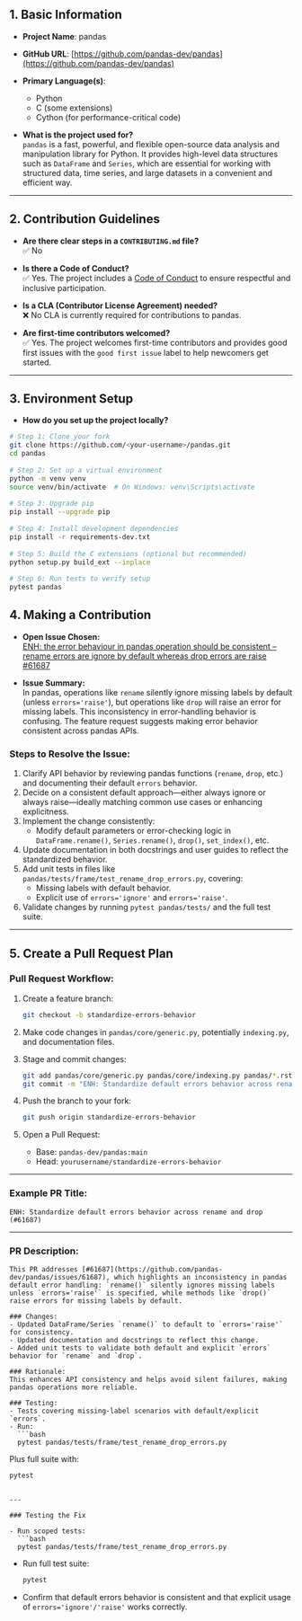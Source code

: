 ## 1. Basic Information
 
- **Project Name**: pandas  
- **GitHub URL**: [https://github.com/pandas-dev/pandas](https://github.com/pandas-dev/pandas)
 
- **Primary Language(s)**:  
  - Python  
  - C (some extensions)  
  - Cython (for performance-critical code)
 
- **What is the project used for?**  
  `pandas` is a fast, powerful, and flexible open-source data analysis and manipulation library for Python. It provides high-level data structures such as `DataFrame` and `Series`, which are essential for working with structured data, time series, and large datasets in a convenient and efficient way.
 
---
 
## 2. Contribution Guidelines
 
- **Are there clear steps in a `CONTRIBUTING.md` file?**  
  ✅ No
 
- **Is there a Code of Conduct?**  
  ✅ Yes. The project includes a [Code of Conduct](https://github.com/pandas-dev/pandas/blob/main/CODE_OF_CONDUCT.md) to ensure respectful and inclusive participation.
 
- **Is a CLA (Contributor License Agreement) needed?**  
  ❌ No CLA is currently required for contributions to pandas.
 
- **Are first-time contributors welcomed?**  
  ✅ Yes. The project welcomes first-time contributors and provides good first issues with the `good first issue` label to help newcomers get started.
 
---
 
## 3. Environment Setup
 
- **How do you set up the project locally?**
 
```bash
# Step 1: Clone your fork
git clone https://github.com/<your-username>/pandas.git
cd pandas
 
# Step 2: Set up a virtual environment
python -m venv venv
source venv/bin/activate  # On Windows: venv\Scripts\activate
 
# Step 3: Upgrade pip
pip install --upgrade pip
 
# Step 4: Install development dependencies
pip install -r requirements-dev.txt
 
# Step 5: Build the C extensions (optional but recommended)
python setup.py build_ext --inplace
 
# Step 6: Run tests to verify setup
pytest pandas
```
 
 
 
## 4. Making a Contribution
 
- **Open Issue Chosen:**  
  [ENH: the error behaviour in pandas operation should be consistent – rename errors are ignore by default whereas drop errors are raise #61687](https://github.com/pandas-dev/pandas/issues/61687)
 
- **Issue Summary:**  
  In pandas, operations like `rename` silently ignore missing labels by default (unless `errors='raise'`), but operations like `drop` will raise an error for missing labels. This inconsistency in error-handling behavior is confusing. The feature request suggests making error behavior consistent across pandas APIs.
 
### Steps to Resolve the Issue:
1. Clarify API behavior by reviewing pandas functions (`rename`, `drop`, etc.) and documenting their default `errors` behavior.
2. Decide on a consistent default approach—either always ignore or always raise—ideally matching common use cases or enhancing explicitness.
3. Implement the change consistently:
   - Modify default parameters or error-checking logic in `DataFrame.rename()`, `Series.rename()`, `drop()`, `set_index()`, etc.
4. Update documentation in both docstrings and user guides to reflect the standardized behavior.
5. Add unit tests in files like `pandas/tests/frame/test_rename_drop_errors.py`, covering:
   - Missing labels with default behavior.
   - Explicit use of `errors='ignore'` and `errors='raise'`.
6. Validate changes by running `pytest pandas/tests/` and the full test suite.
 
---
 
## 5. Create a Pull Request Plan
 
### Pull Request Workflow:
 
1. Create a feature branch:
   ```bash
   git checkout -b standardize-errors-behavior
   ```
 
2. Make code changes in `pandas/core/generic.py`, potentially `indexing.py`, and documentation files.
 
3. Stage and commit changes:
   ```bash
   git add pandas/core/generic.py pandas/core/indexing.py pandas/*.rst pandas/tests/frame/test_rename_drop_errors.py
   git commit -m "ENH: Standardize default errors behavior across rename/drop (#61687)"
   ```
 
4. Push the branch to your fork:
   ```bash
   git push origin standardize-errors-behavior
   ```
 
5. Open a Pull Request:
   - Base: `pandas-dev/pandas:main`
   - Head: `yourusername/standardize-errors-behavior`
 
---
 
### Example PR Title:
```
ENH: Standardize default errors behavior across rename and drop (#61687)
```
 
---
 
### PR Description:
```
This PR addresses [#61687](https://github.com/pandas-dev/pandas/issues/61687), which highlights an inconsistency in pandas default error handling: `rename()` silently ignores missing labels unless `errors='raise'` is specified, while methods like `drop()` raise errors for missing labels by default.
 
### Changes:
- Updated DataFrame/Series `rename()` to default to `errors='raise'` for consistency.
- Updated documentation and docstrings to reflect this change.
- Added unit tests to validate both default and explicit `errors` behavior for `rename` and `drop`.
 
### Rationale:
This enhances API consistency and helps avoid silent failures, making pandas operations more reliable.
 
### Testing:
- Tests covering missing-label scenarios with default/explicit `errors`.
- Run:
  ```bash
  pytest pandas/tests/frame/test_rename_drop_errors.py
  ```
  Plus full suite with:
  ```bash
  pytest
  ```
```
 
---
 
### Testing the Fix
 
- Run scoped tests:
  ```bash
  pytest pandas/tests/frame/test_rename_drop_errors.py
  ```
 
- Run full test suite:
  ```bash
  pytest
  ```
 
- Confirm that default errors behavior is consistent and that explicit usage of `errors='ignore'/'raise'` works correctly.